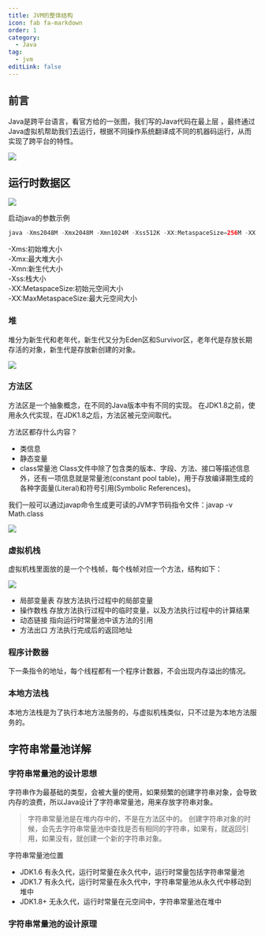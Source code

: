 ```yaml
---
title: JVM的整体结构
icon: fab fa-markdown
order: 1
category:
  - Java
tag:
  - jvm
editLink: false
---
```


## 前言 

Java是跨平台语言，看官方给的一张图，我们写的Java代码在最上层
，最终通过Java虚拟机帮助我们去运行，根据不同操作系统翻译成不同的机器码运行，从而实现了跨平台的特性。  


![](https://www.luoliang.top/images/jdk.png)


## 运行时数据区

![](https://www.luoliang.top/images/jvm_%E8%BF%90%E8%A1%8C%E6%97%B6%E6%95%B0%E6%8D%AE%E5%8C%BA.png)
  
启动java的参数示例
```java
java -Xms2048M -Xmx2048M -Xmn1024M -Xss512K -XX:MetaspaceSize=256M -XX:MaxMetaspaceSize=256M -jar microservice-eureka-server.jar 
```

-Xms:初始堆大小  
-Xmx:最大堆大小  
-Xmn:新生代大小  
-Xss:栈大小  
-XX:MetaspaceSize:初始元空间大小  
-XX:MaxMetaspaceSize:最大元空间大小  


### 堆
堆分为新生代和老年代，新生代又分为Eden区和Survivor区，老年代是存放长期存活的对象，新生代是存放新创建的对象。

![](https://www.luoliang.top/images/jvm_%E5%A0%86%E7%BB%93%E6%9E%84.png)


### 方法区
方法区是一个抽象概念，在不同的Java版本中有不同的实现。
在JDK1.8之前，使用永久代实现，在JDK1.8之后，方法区被元空间取代。

方法区都存什么内容？
- 类信息
- 静态变量
- class常量池
  Class文件中除了包含类的版本、字段、方法、接口等描述信息外，还有一项信息就是常量池(constant pool table)，用于存放编译期生成的各种字面量(Literal)和符号引用(Symbolic References)。

我们一般可以通过javap命令生成更可读的JVM字节码指令文件：javap -v Math.class

![](https://www.luoliang.top/images/jvm_%E5%86%85%E5%AD%98%E7%BB%93%E6%9E%84_%E5%8F%8D%E7%BC%96%E8%AF%91%E5%AD%97%E8%8A%82%E7%A0%81.png)


### 虚拟机栈

虚拟机栈里面放的是一个个栈帧，每个栈帧对应一个方法，结构如下：  

![](https://www.luoliang.top/images/jvm_%E6%A0%88%E5%B8%A7%E7%BB%93%E6%9E%84.png)
 
- 局部变量表  存放方法执行过程中的局部变量
- 操作数栈   存放方法执行过程中的临时变量，以及方法执行过程中的计算结果
- 动态链接   指向运行时常量池中该方法的引用
- 方法出口  方法执行完成后的返回地址

### 程序计数器
下一条指令的地址，每个线程都有一个程序计数器，不会出现内存溢出的情况。

### 本地方法栈  
本地方法栈是为了执行本地方法服务的，与虚拟机栈类似，只不过是为本地方法服务的。


## 字符串常量池详解

### 字符串常量池的设计思想
字符串作为最基础的类型，会被大量的使用，如果频繁的创建字符串对象，会导致内存的浪费，所以Java设计了字符串常量池，用来存放字符串对象。
> 字符串常量池是在堆内存中的，不是在方法区中的。
> 创建字符串对象的时候，会先去字符串常量池中查找是否有相同的字符串，如果有，就返回引用，如果没有，就创建一个新的字符串对象。

字符串常量池位置
- JDK1.6 有永久代，运行时常量在永久代中，运行时常量包括字符串常量池
- JDK1.7 有永久代，运行时常量在永久代中，字符串常量池从永久代中移动到堆中
- JDK1.8+ 无永久代，运行时常量在元空间中，字符串常量池在堆中



### 字符串常量池的设计原理

